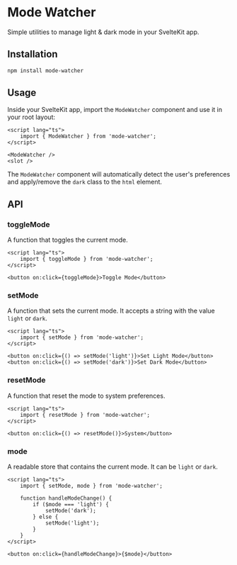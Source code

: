 # Mode Watcher

Simple utilities to manage light & dark mode in your SvelteKit app.

## Installation

```bash
npm install mode-watcher
```

## Usage

Inside your SvelteKit app, import the `ModeWatcher` component and use it in your root layout:

```svelte
<script lang="ts">
	import { ModeWatcher } from 'mode-watcher';
</script>

<ModeWatcher />
<slot />
```

The `ModeWatcher` component will automatically detect the user's preferences and apply/remove the `dark` class to the `html` element.

## API

### toggleMode

A function that toggles the current mode.

```svelte
<script lang="ts">
	import { toggleMode } from 'mode-watcher';
</script>

<button on:click={toggleMode}>Toggle Mode</button>
```

### setMode

A function that sets the current mode. It accepts a string with the value `light` or `dark`.

```svelte
<script lang="ts">
	import { setMode } from 'mode-watcher';
</script>

<button on:click={() => setMode('light')}>Set Light Mode</button>
<button on:click={() => setMode('dark')}>Set Dark Mode</button>
```

### resetMode

A function that reset the mode to system preferences.

```svelte
<script lang="ts">
	import { resetMode } from 'mode-watcher';
</script>

<button on:click={() => resetMode()}>System</button>
```

### mode

A readable store that contains the current mode. It can be `light` or `dark`.

```svelte
<script lang="ts">
	import { setMode, mode } from 'mode-watcher';

	function handleModeChange() {
		if ($mode === 'light') {
			setMode('dark');
		} else {
			setMode('light');
		}
	}
</script>

<button on:click={handleModeChange}>{$mode}</button>
```
